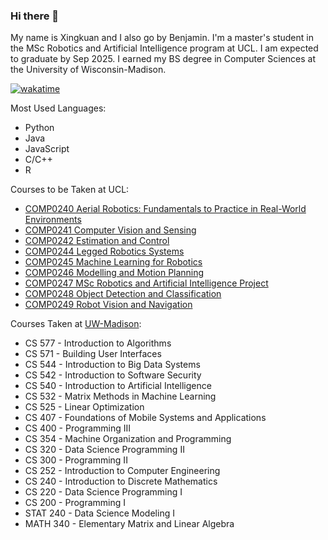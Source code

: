 ### Hi there 👋

<!--
**XingkuanYu/XingkuanYu** is a ✨ _special_ ✨ repository because its `README.md` (this file) appears on your GitHub profile.

Here are some ideas to get you started:

- 🔭 I’m currently working on ...
- 🌱 I’m currently learning ...
- 👯 I’m looking to collaborate on ...
- 🤔 I’m looking for help with ...
- 💬 Ask me about ...
- 📫 How to reach me: ...
- 😄 Pronouns: ...
- ⚡ Fun fact: ...
-->

My name is Xingkuan and I also go by Benjamin. I'm a master's student in the MSc Robotics and Artificial Intelligence program at UCL. I am expected to graduate by Sep 2025. I earned my BS degree in Computer Sciences at the University of Wisconsin-Madison.

[![wakatime](https://wakatime.com/badge/user/336b0aed-adef-4e05-9c55-079dcf80c345.svg)](https://wakatime.com/@336b0aed-adef-4e05-9c55-079dcf80c345)

Most Used Languages:

- Python
- Java
- JavaScript
- C/C++
- R

Courses to be Taken at UCL:

- [COMP0240 Aerial Robotics: Fundamentals to Practice in Real-World Environments](https://www.ucl.ac.uk/module-catalogue/modules/aerial-robotics-fundamentals-to-practice-in-real-world-environments-COMP0240)
- [COMP0241 Computer Vision and Sensing](https://www.ucl.ac.uk/module-catalogue/modules/computer-vision-and-sensing-COMP0241)
- [COMP0242 Estimation and Control](https://www.ucl.ac.uk/module-catalogue/modules/estimation-and-control-COMP0242)
- [COMP0244 Legged Robotics Systems](https://www.ucl.ac.uk/module-catalogue/modules/legged-robotics-systems-COMP0244)
- [COMP0245 Machine Learning for Robotics](https://www.ucl.ac.uk/module-catalogue/modules/machine-learning-for-robotics-COMP0245)
- [COMP0246 Modelling and Motion Planning](https://www.ucl.ac.uk/module-catalogue/modules/modelling-and-motion-planning-COMP0246)
- [COMP0247 MSc Robotics and Artificial Intelligence Project](https://www.ucl.ac.uk/module-catalogue/modules/msc-robotics-and-artificial-intelligence-project-COMP0247)
- [COMP0248 Object Detection and Classification](https://www.ucl.ac.uk/module-catalogue/modules/object-detection-and-classification-COMP0248)
- [COMP0249 Robot Vision and Navigation](https://www.ucl.ac.uk/module-catalogue/modules/robot-vision-and-navigation-COMP0249)

Courses Taken at [UW-Madison](https://guide.wisc.edu/courses/comp_sci/):

- CS 577 - Introduction to Algorithms
- CS 571 - Building User Interfaces
- CS 544 - Introduction to Big Data Systems
- CS 542 - Introduction to Software Security
- CS 540 - Introduction to Artificial Intelligence
- CS 532 - Matrix Methods in Machine Learning
- CS 525 - Linear Optimization
- CS 407 - Foundations of Mobile Systems and Applications
- CS 400 - Programming III
- CS 354 - Machine Organization and Programming
- CS 320 - Data Science Programming II
- CS 300 - Programming II
- CS 252 - Introduction to Computer Engineering
- CS 240 - Introduction to Discrete Mathematics
- CS 220 - Data Science Programming I
- CS 200 - Programming I
- STAT 240 - Data Science Modeling I
- MATH 340 - Elementary Matrix and Linear Algebra
